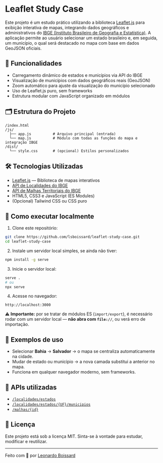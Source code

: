 # Leaflet Study Case

Este projeto é um estudo prático utilizando a biblioteca [Leaflet.js](https://leafletjs.com/) para exibição interativa de mapas, integrando dados geográficos e administrativos do [IBGE (Instituto Brasileiro de Geografia e Estatística)](https://servicodados.ibge.gov.br/api/docs/). A aplicação permite ao usuário selecionar um estado brasileiro e, em seguida, um município, o qual será destacado no mapa com base em dados GeoJSON oficiais.

## 📌 Funcionalidades

- Carregamento dinâmico de estados e municípios via API do IBGE
- Visualização de municípios com dados geográficos reais (GeoJSON)
- Zoom automático para ajuste da visualização do município selecionado
- Uso de Leaflet.js puro, sem frameworks
- Estrutura modular com JavaScript organizado em módulos

## 🗂️ Estrutura do Projeto

```plaintext
/index.html
/js/
  ├── app.js          # Arquivo principal (entrada)
  └── map.js          # Módulo com todas as funções do mapa e integração IBGE
/dist/
  └── style.css       # (opcional) Estilos personalizados
```

## 🛠️ Tecnologias Utilizadas

- [Leaflet.js](https://leafletjs.com/) — Biblioteca de mapas interativos
- [API de Localidades do IBGE](https://servicodados.ibge.gov.br/api/docs/localidades)
- [API de Malhas Territoriais do IBGE](https://servicodados.ibge.gov.br/api/docs/malhas?versao=2)
- HTML5, CSS3 e JavaScript (ES Modules)
- (Opcional) Tailwind CSS ou CSS puro

## 🚀 Como executar localmente

1. Clone este repositório:

```bash
git clone https://github.com/lsboissard/leaflet-study-case.git
cd leaflet-study-case
```

2. Instale um servidor local simples, se ainda não tiver:

```bash
npm install -g serve
```

3. Inicie o servidor local:

```bash
serve .
# ou
npx serve
```

4. Acesse no navegador:

```
http://localhost:3000
```

⚠️ **Importante:** por se tratar de módulos ES (`import/export`), é necessário rodar com um servidor local — **não abra com `file://`**, ou verá erro de importação.

## 🧪 Exemplos de uso

- Selecionar **Bahia** → **Salvador** → o mapa se centraliza automaticamente na cidade.
- Mudar de estado ou município → a nova camada substitui a anterior no mapa.
- Funciona em qualquer navegador moderno, sem frameworks.

## 📌 APIs utilizadas

- [`/localidades/estados`](https://servicodados.ibge.gov.br/api/v1/localidades/estados?orderBy=nome)
- [`/localidades/estados/{UF}/municipios`](https://servicodados.ibge.gov.br/api/v1/localidades/estados/29/municipios)
- [`/malhas/{id}`](https://servicodados.ibge.gov.br/api/v2/malhas/{id}?formato=application/vnd.geo+json)

## 📄 Licença

Este projeto está sob a licença MIT. Sinta-se à vontade para estudar, modificar e reutilizar.

---

Feito com 💚 por [Leonardo Boissard](https://github.com/lsboissard)

